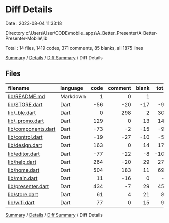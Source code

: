 # Diff Details

Date : 2023-08-04 11:33:18

Directory c:\\Users\\User\\CODE\\mobile_apps\\A_Better_Presenter\\A-Better-Presenter-Mobile\\lib

Total : 14 files,  1419 codes, 371 comments, 85 blanks, all 1875 lines

[Summary](results.md) / [Details](details.md) / [Diff Summary](diff.md) / Diff Details

## Files
| filename | language | code | comment | blank | total |
| :--- | :--- | ---: | ---: | ---: | ---: |
| [lib/README.md](/lib/README.md) | Markdown | 1 | 0 | 1 | 2 |
| [lib/STORE.dart](/lib/STORE.dart) | Dart | -56 | -20 | -17 | -93 |
| [lib/_ble.dart](/lib/_ble.dart) | Dart | 0 | 298 | 2 | 300 |
| [lib/_promo.dart](/lib/_promo.dart) | Dart | 129 | 0 | 13 | 142 |
| [lib/components.dart](/lib/components.dart) | Dart | -73 | -2 | -15 | -90 |
| [lib/control.dart](/lib/control.dart) | Dart | -19 | -27 | -10 | -56 |
| [lib/design.dart](/lib/design.dart) | Dart | 163 | 0 | 14 | 177 |
| [lib/editor.dart](/lib/editor.dart) | Dart | -77 | -22 | -8 | -107 |
| [lib/help.dart](/lib/help.dart) | Dart | 264 | -20 | 29 | 273 |
| [lib/home.dart](/lib/home.dart) | Dart | 504 | 183 | 11 | 698 |
| [lib/main.dart](/lib/main.dart) | Dart | 11 | -16 | 0 | -5 |
| [lib/presenter.dart](/lib/presenter.dart) | Dart | 434 | -7 | 29 | 456 |
| [lib/store.dart](/lib/store.dart) | Dart | 61 | 4 | 21 | 86 |
| [lib/wifi.dart](/lib/wifi.dart) | Dart | 77 | 0 | 15 | 92 |

[Summary](results.md) / [Details](details.md) / [Diff Summary](diff.md) / Diff Details